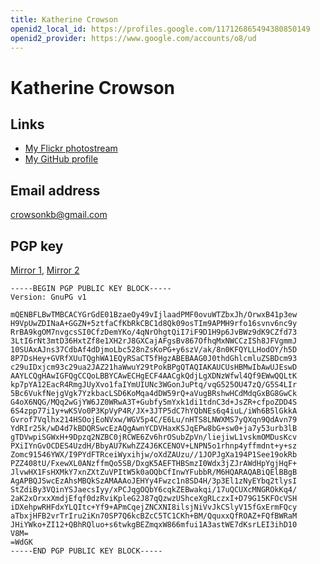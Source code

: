 ```yaml
---
title: Katherine Crowson
openid2_local_id: https://profiles.google.com/117126865494380850149
openid2_provider: https://www.google.com/accounts/o8/ud
---
```


Katherine Crowson
=================

Links
-----

 - [My Flickr photostream](https://www.flickr.com/photos/122140787@N03/)
 - [My GitHub profile](https://github.com/crowsonkb)

Email address
-------------

<crowsonkb@gmail.com>

PGP key
-------

[Mirror 1](http://keys.gnupg.net:11371/pks/lookup?op=get&search=0x40B55FA208BB5D76128F01577632E05C337359FC),
[Mirror 2](http://pgp.mit.edu/pks/lookup?op=get&search=0x40B55FA208BB5D76128F01577632E05C337359FC)

~~~ {.pgp}
-----BEGIN PGP PUBLIC KEY BLOCK-----
Version: GnuPG v1

mQENBFLBwTMBCACYGrGdE01BzaeOy49vIjlaadPMF0ovuWTZbxJh/OrwxB41p3ew
H9VpUwZDINaA+GGZN+5ztfaCfKbRkCBC1d8Qk09osTIm9APMH9rfo16svnv6nc9y
RrBA9kgOM7nvgcsSI0CfzDemYKo/4qNrOhgtQiI7iF9D1H9p6JvBWz9dK9CZfd73
3LtI6rNt3mtD36HxtZf8e1XH2rJ8GXCajAFgsBv867OfhqMxNWCCzISh8JFVgmmJ
10SUAxAJns37CdbAf4dDjmoLbc528nZsKoPG+y6szV/ak/8n0KFQYLLHodOY/h5D
8P7DsHey+GVRfXUuTQghWA1EQyRSaCT5fHgzABEBAAG0J0thdGhlcmluZSBDcm93
c29uIDxjcm93c29ua2JAZ21haWwuY29tPokBPgQTAQIAKAUCUsHBMwIbAwUJEswD
AAYLCQgHAwIGFQgCCQoLBBYCAwECHgECF4AACgkQdjLgXDNzWfwl4Qf9EWwQQLtK
kp7pYA12EacR4RmgJUyXvo1faIYmUIUNc3WGonJuPtq/vqG525OU47zQ/G5S4LIr
5Bc6VukfNejgVgk7YzkbacLSD6KoMqa4dDW59rQ+aVugBRshwHCdMdqGxBG8GwCk
G4oX6NQG/MQq2wGjYW6JZ0WRwA3T+Gubfy5mYxk1di1tdnC3d+JsZR+cfpoZDD4S
6S4zpp77i1y+wKSVo0P3KpVyP4R/JX+3JTP5dC7hYQbNEs6q4iuL/iWh6B5lGkkA
Gvrof7Vqlhx214HSOojEoNVxw/WGV5p4C/E6Lu/nHTS8LNWXMS7yQXqn9QdAvn79
YdRIr25k/wD4d7kBDQRSwcEzAQgAwnYCDVHaxKSJqEPw8bG+sw0+ja7y53urb3lB
gTDVwpiSGWxH+9Dpzq2NZBC0jRCWE6Zv6hrOSubZpVn/liejiwL1vskmOMDusKcv
PXiIYnGvOCDES4UzdH/BbyAU7KwhZZ4J6KCENOV+LNPN5o1rhnp4yffmdnt+y+sz
Zomc91546YWX/I9PYdFTRceiWyxihjw/oXdZAUzu//1JOPJgXa194P1See19okRb
PZZ408tU/FxewXL0ANzffmQo5SB/DxgK5AEFTHBSmzI0Wdx3jZJrAWdHpYgjHqF+
JlvwHX1FsHXMkY7xnZXtZuVPItW5k0aOQbCfInwYFubbR/M6HQARAQABiQElBBgB
AgAPBQJSwcEzAhsMBQkSzAMAAAoJEHYy4Fwzc1n8SD4H/3p3El1zNyEYbq2tlysI
StZdiBy3VQinYSJaecsIyy/xPCJqgOQbY6cqkZEBwakqi/17uQCUXcMNGROkKq4/
2aK2xOrxxXmdjEfqf0dzRviKpleG2J87qQzwzUShceXgRLczxI+D79G15KFOcVSH
iDXehpwRHFdxYLQItc+Yf9+APmCqejZNCXNI8ilsjNiVvJkCSlyV15fGxErmFQcy
aTbxjHFB2vrTrIru2iKn70SP7Q6kcBZcC5TC1CKh+BM/QquxxQfROAZ+FQfBWRaM
JHiYWko+ZI12+QBhRQluo+s6twkgBEZmqxW866mfui1A3astWE7dKsrLEI3ihD10
V8M=
=WdGK
-----END PGP PUBLIC KEY BLOCK-----

~~~
